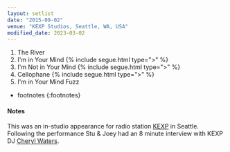 ```yaml
---
layout: setlist
date: "2015-09-02"
venue: "KEXP Studios, Seattle, WA, USA"
modified_date: 2023-03-02
---
```


 1. The River
 2. I'm in Your Mind
    {% include segue.html type=">" %}
 3. I'm Not in Your Mind
    {% include segue.html type=">" %}
 4. Cellophane
     {% include segue.html type=">" %}
 5. I'm in Your Mind Fuzz

<!--snippet-->

* footnotes
{:footnotes}

#### Notes
This was an in-studio appearance for radio station [KEXP](https://www.kexp.org/) in Seattle. Following the performance Stu & Joey had an 8 minute interview with KEXP DJ [Cheryl Waters](https://en.wikipedia.org/wiki/Cheryl_Waters_(radio_personality)).
